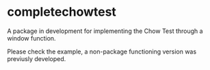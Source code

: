 # completechowtest
A package in development for implementing the Chow Test through a window function.

Please check the example, a non-package functioning version was previusly developed.


